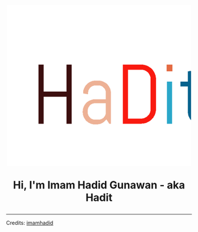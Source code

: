 <!-- Header -->
<h1 align="center">
  <img src="https://raw.githubusercontent.com/imamhadid/imamhadid/master/asset/hadit.svg" width="500">
  <br>
  
  Hi, I'm Imam Hadid Gunawan - aka Hadit
</h1>

---

Credits: [imamhadid](https://github.com/imamhadid)
